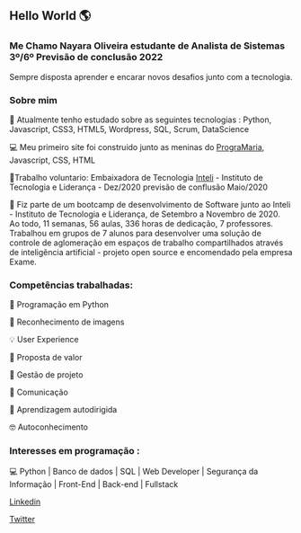 ## Hello World 🌎

### Me Chamo Nayara Oliveira estudante de Analista de Sistemas 3º/6º Previsão de conclusão 2022

Sempre disposta aprender e encarar novos desafios junto com a tecnologia.

### Sobre mim

 📝 Atualmente tenho estudado sobre as seguintes tecnologias : Python, Javascript, CSS3, HTML5, Wordpress, SQL, Scrum, DataScience

 💻 Meu primeiro site foi construido junto as meninas do [PrograMaria](https://www.programaria.org/), Javascript, CSS, HTML

 🎈Trabalho voluntario: Embaixadora de Tecnologia [Inteli](https://www.linkedin.com/school/inteli-edu/) - Instituto de Tecnologia e Liderança - Dez/2020 previsão de conflusão Maio/2020

 🚩 Fiz parte de um bootcamp de desenvolvimento de Software junto ao  Inteli - Instituto de Tecnologia e Liderança, de Setembro a Novembro de 2020. Ao todo, 11 semanas, 56 aulas, 336 horas de dedicação, 7 professores. Trabalhou em grupos de 7 alunos para desenvolver uma solução de controle de aglomeração em espaços de trabalho compartilhados através de inteligência artificial - projeto open source e encomendado pela empresa Exame.
 


###  Competências trabalhadas: 
 
🐍 Programação em Python

📝 Reconhecimento de imagens 

💡 User Experience

💼 Proposta de valor

🚀 Gestão de projeto

💬 Comunicação

📖 Aprendizagem autodirigida

🤓 Autoconhecimento


### Interesses em programação :

💻 Python | Banco de dados | SQL | Web Developer | Segurança da Informação | Front-End | Back-end | Fullstack

[Linkedin](https://www.linkedin.com/in/naolip/)

[Twitter](https://twitter.com/Marianicksiame1)
